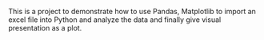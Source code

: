 This is a project to demonstrate how to use Pandas, Matplotlib to import an excel file into Python and analyze the data and finally give visual presentation as a plot.
